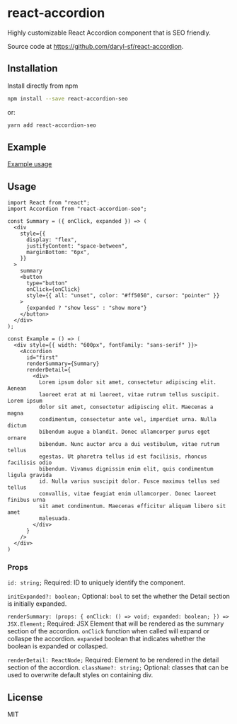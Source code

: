 # react-accordion

Highly customizable React Accordion component that is SEO friendly.

Source code at <https://github.com/daryl-sf/react-accordion>.

## Installation

Install directly from npm

```bash
npm install --save react-accordion-seo
```

or:

```bash
yarn add react-accordion-seo
```

## Example

[Example usage](https://63f15f4902135ed855dbdbee-hkdkwdjnmf.chromatic.com/?path=/story/accordion--accordion-story)

## Usage

```tsx
import React from "react";
import Accordion from "react-accordion-seo";

const Summary = ({ onClick, expanded }) => (
  <div
    style={{
      display: "flex",
      justifyContent: "space-between",
      marginBottom: "6px",
    }}
  >
    summary
    <button
      type="button"
      onClick={onClick}
      style={{ all: "unset", color: "#ff5050", cursor: "pointer" }}
    >
      {expanded ? "show less" : "show more"}
    </button>
  </div>
);

const Example = () => (
  <div style={{ width: "600px", fontFamily: "sans-serif" }}>
    <Accordion
      id="first"
      renderSummary={Summary}
      renderDetail={
        <div>
          Lorem ipsum dolor sit amet, consectetur adipiscing elit. Aenean
          laoreet erat at mi laoreet, vitae rutrum tellus suscipit. Lorem ipsum
          dolor sit amet, consectetur adipiscing elit. Maecenas a magna
          condimentum, consectetur ante vel, imperdiet urna. Nulla dictum
          bibendum augue a blandit. Donec ullamcorper purus eget ornare
          bibendum. Nunc auctor arcu a dui vestibulum, vitae rutrum tellus
          egestas. Ut pharetra tellus id est facilisis, rhoncus facilisis odio
          bibendum. Vivamus dignissim enim elit, quis condimentum ligula gravida
          id. Nulla varius suscipit dolor. Fusce maximus tellus sed tellus
          convallis, vitae feugiat enim ullamcorper. Donec laoreet finibus urna
          sit amet condimentum. Maecenas efficitur aliquam libero sit amet
          malesuada.
        </div>
      }
    />
  </div>
)
```

### Props

`id: string;` Required: ID to uniquely identify the component.

`initExpanded?: boolean;` Optional: `bool` to set the whether the Detail section is initially expanded.

`renderSummary: (props: {
  onClick: () => void;
  expanded: boolean;
}) => JSX.Element;` Required:  JSX Element that will be rendered as the summary section of the accordion. `onClick` function when called will expand or collaspe the accordion. `expanded` boolean that indicates whether the boolean is expanded or collasped.

`renderDetail: ReactNode;` Required: Element to be rendered in the detail section of the accordion.
`className?: string;` Optional: classes that can be used to overwrite default styles on containing div.

## License

MIT
